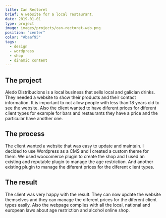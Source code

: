 ```yaml
---
title: Can Rectoret
brief: A website for a local restaurant.
date: 2019-01-01
type: project
image: images/projects/can-rectoret-web.png
position: "center"
color: "#baaf95"
tags:
  - design
  - wordpress
  - shop
  - dinamic content
---
```


## The project

Aledo Distribucions is a local business that sells local and galician drinks. They needed a website to show their products and their contact information. It is important to not allow people with less than 18 years old to see the website. Also the client wanted to have diferent prices for diferent client types for example for bars and restaurants they have a price and the particular have another one.

## The process

The client wanted a website that was easy to update and maintain. I decided to use Wordpress as a CMS and I created a custom theme for them. We used woocomerce plugin to create the shop and I used an existing and reputable plugin to manage the age restriction. And another existing plugin to manage the diferent prices for the diferent client types.

## The result

The client was very happy with the result. They can now update the website themselves and they can manage the diferent prices for the diferent client types easily. Also the webpage complies with all the local, national and european laws about age restriction and alcohol online shop.
